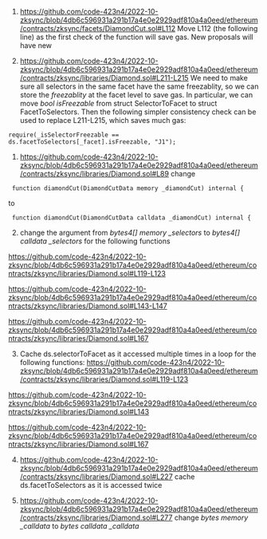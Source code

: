 1. https://github.com/code-423n4/2022-10-zksync/blob/4db6c596931a291b17a4e0e2929adf810a4a0eed/ethereum/contracts/zksync/facets/DiamondCut.sol#L112
Move L112 (the following line) as the first check of the function will save gas. New proposals will have new 

1. https://github.com/code-423n4/2022-10-zksync/blob/4db6c596931a291b17a4e0e2929adf810a4a0eed/ethereum/contracts/zksync/libraries/Diamond.sol#L211-L215
We need to make sure all selectors in the same facet have the same freezablity, so we can store the *freezablity* at the facet level to save gas. In particular, we can move *bool isFreezable* from struct SelectorToFacet to struct FacetToSelectors. Then the following simpler consistency check can be used to replace L211-L215, which saves much gas:
```
require(_isSelectorFreezable == ds.facetToSelectors[_facet].isFreezable, "J1");

```

1. https://github.com/code-423n4/2022-10-zksync/blob/4db6c596931a291b17a4e0e2929adf810a4a0eed/ethereum/contracts/zksync/libraries/Diamond.sol#L89
change
```
 function diamondCut(DiamondCutData memory _diamondCut) internal {
```
to
```
 function diamondCut(DiamondCutData calldata _diamondCut) internal {
```

2. change the argument from *bytes4[] memory _selectors* to *bytes4[] calldata _selectors* for the following functions

https://github.com/code-423n4/2022-10-zksync/blob/4db6c596931a291b17a4e0e2929adf810a4a0eed/ethereum/contracts/zksync/libraries/Diamond.sol#L119-L123

https://github.com/code-423n4/2022-10-zksync/blob/4db6c596931a291b17a4e0e2929adf810a4a0eed/ethereum/contracts/zksync/libraries/Diamond.sol#L143-L147

https://github.com/code-423n4/2022-10-zksync/blob/4db6c596931a291b17a4e0e2929adf810a4a0eed/ethereum/contracts/zksync/libraries/Diamond.sol#L167

3. Cache ds.selectorToFacet as it accessed multiple times in a loop for the following functions: 
 https://github.com/code-423n4/2022-10-zksync/blob/4db6c596931a291b17a4e0e2929adf810a4a0eed/ethereum/contracts/zksync/libraries/Diamond.sol#L119-L123

 https://github.com/code-423n4/2022-10-zksync/blob/4db6c596931a291b17a4e0e2929adf810a4a0eed/ethereum/contracts/zksync/libraries/Diamond.sol#L143

https://github.com/code-423n4/2022-10-zksync/blob/4db6c596931a291b17a4e0e2929adf810a4a0eed/ethereum/contracts/zksync/libraries/Diamond.sol#L167

4. https://github.com/code-423n4/2022-10-zksync/blob/4db6c596931a291b17a4e0e2929adf810a4a0eed/ethereum/contracts/zksync/libraries/Diamond.sol#L227
cache ds.facetToSelectors as it is accessed twice

5. https://github.com/code-423n4/2022-10-zksync/blob/4db6c596931a291b17a4e0e2929adf810a4a0eed/ethereum/contracts/zksync/libraries/Diamond.sol#L277
change *bytes memory _calldata* to *bytes calldata _calldata*






